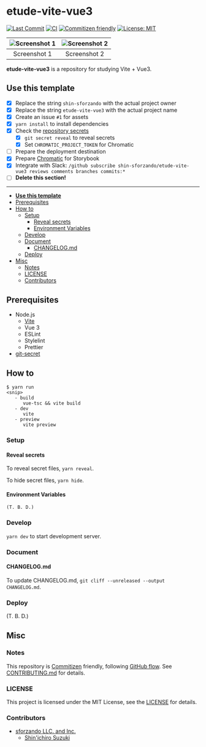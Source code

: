 # etude-vite-vue3

<!-- Badges -->

[![Last Commit](https://img.shields.io/github/last-commit/shin-sforzando/etude-vite-vue3)](https://github.com/shin-sforzando/etude-vite-vue3/graphs/commit-activity)
[![CI](https://github.com/shin-sforzando/etude-vite-vue3/actions/workflows/ci.yml/badge.svg)](https://github.com/shin-sforzando/etude-vite-vue3/actions/workflows/ci.yml)
[![Commitizen friendly](https://img.shields.io/badge/commitizen-friendly-brightgreen.svg)](http://commitizen.github.io/cz-cli/)
[![License: MIT](https://img.shields.io/badge/License-MIT-blue.svg)](https://opensource.org/licenses/MIT)

<!-- Screenshots -->

| ![Screenshot 1](https://placehold.jp/32/3d4070/ffffff/720x480.png?text=Screenshot%201) | ![Screenshot 2](https://placehold.jp/32/703d40/ffffff/720x480.png?text=Screenshot%202) |
| :------------------------------------------------------------------------------------: | :------------------------------------------------------------------------------------: |
|                                      Screenshot 1                                      |                                      Screenshot 2                                      |

<!-- Synopsis -->

**etude-vite-vue3** is a repository for studying Vite + Vue3.

## **Use this template**

- [x] Replace the string `shin-sforzando` with the actual project owner
- [x] Replace the string `etude-vite-vue3` with the actual project name
- [x] Create an issue `#1` for assets
- [x] `yarn install` to install dependencies
- [x] Check the [repository secrets](https://github.com/shin-sforzando/etude-vite-vue3/settings/secrets/actions)
  - [x] `git secret reveal` to reveal secrets
  - [x] Set `CHROMATIC_PROJECT_TOKEN` for Chromatic
- [ ] Prepare the deployment destination
- [x] Prepare [Chromatic](https://www.chromatic.com/) for Storybook
- [x] Integrate with Slack: `/github subscribe shin-sforzando/etude-vite-vue3 reviews comments branches commits:*`
- [ ] **Delete this section!**

---

<!-- TOC -->

- [**Use this template**](#use-this-template)
- [Prerequisites](#prerequisites)
- [How to](#how-to)
  - [Setup](#setup)
    - [Reveal secrets](#reveal-secrets)
    - [Environment Variables](#environment-variables)
  - [Develop](#develop)
  - [Document](#document)
    - [CHANGELOG.md](#changelogmd)
  - [Deploy](#deploy)
- [Misc](#misc)
  - [Notes](#notes)
  - [LICENSE](#license)
  - [Contributors](#contributors)

## Prerequisites

- Node.js
  - [Vite](https://ja.vitejs.dev)
  - Vue 3
  - ESLint
  - Stylelint
  - Prettier
- [git-secret](https://git-secret.io)

## How to

```shell
$ yarn run
<snip>
   - build
      vue-tsc && vite build
   - dev
      vite
   - preview
      vite preview
```

### Setup

#### Reveal secrets

To reveal secret files, `yarn reveal`.

To hide secret files, `yarn hide`.

#### Environment Variables

```.env
(T. B. D.)
```

### Develop

`yarn dev` to start development server.

### Document

#### CHANGELOG.md

To update CHANGELOG.md, `git cliff --unreleased --output CHANGELOG.md`.

### Deploy

(T. B. D.)

## Misc

### Notes

This repository is [Commitizen](https://commitizen.github.io/cz-cli/) friendly, following [GitHub flow](https://docs.github.com/en/get-started/quickstart/github-flow).
See [CONTRIBUTING.md](./CONTRIBUTING.md) for details.

### LICENSE

This project is licensed under the MIT License, see the [LICENSE](./LICENSE) for details.

### Contributors

- [sforzando LLC. and Inc.](https://sforzando.co.jp/)
  - [Shin'ichiro Suzuki](https://github.com/shin-sforzando)
